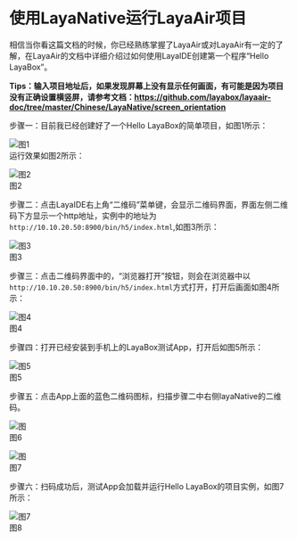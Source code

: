 #  使用LayaNative运行LayaAir项目

相信当你看这篇文档的时候，你已经熟练掌握了LayaAir或对LayaAir有一定的了解，在LayaAir的文档中详细介绍过如何使用LayaIDE创建第一个程序“Hello LayaBox”。

**Tips：输入项目地址后，如果发现屏幕上没有显示任何画面，有可能是因为项目没有正确设置横竖屏，请参考文档：https://github.com/layabox/layaair-doc/tree/master/Chinese/LayaNative/screen_orientation**

步骤一：目前我已经创建好了一个Hello LayaBox的简单项目，如图1所示：  

![图1](img/1.png)<br />
运行效果如图2所示：

![图2](img/2.jpg)<br />
图2

步骤二：点击LayaIDE右上角“二维码”菜单键，会显示二维码界面，界面左侧二维码下方显示一个http地址，实例中的地址为`http://10.10.20.50:8900/bin/h5/index.html`,如图3所示：

![图3](img/3.png)<br />
图3

步骤三：点击二维码界面中的，“浏览器打开”按钮，则会在浏览器中以`http://10.10.20.50:8900/bin/h5/index.html`方式打开，打开后画面如图4所示：  

![图4](img/4.png)<br />
图4

步骤四：打开已经安装到手机上的LayaBox测试App，打开后如图5所示：

![图5](img/5.png)<br />
图5

步骤五：点击App上面的蓝色二维码图标，扫描步骤二中右侧layaNative的二维码。

![图](img/11.png)<br />
图6

![图](img/13.png)<br />
图7


步骤六：扫码成功后，测试App会加载并运行Hello LayaBox的项目实例，如图7所示：

![图7](img/8.png)<br />
图8